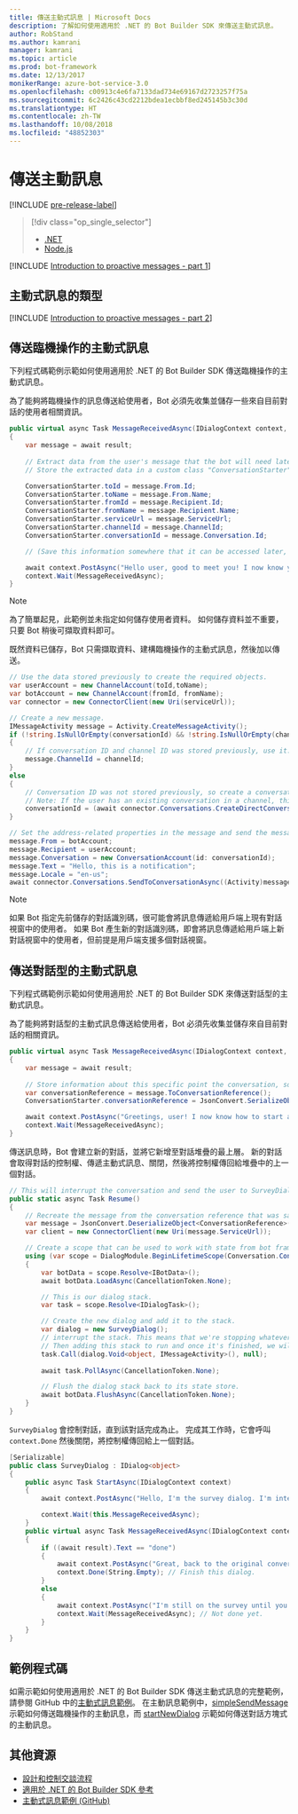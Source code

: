 ```yaml
---
title: 傳送主動式訊息 | Microsoft Docs
description: 了解如何使用適用於 .NET 的 Bot Builder SDK 來傳送主動式訊息。
author: RobStand
ms.author: kamrani
manager: kamrani
ms.topic: article
ms.prod: bot-framework
ms.date: 12/13/2017
monikerRange: azure-bot-service-3.0
ms.openlocfilehash: c00913c4e6fa7133dad734e69167d2723257f75a
ms.sourcegitcommit: 6c2426c43cd2212bdea1ecbbf8ed245145b3c30d
ms.translationtype: HT
ms.contentlocale: zh-TW
ms.lasthandoff: 10/08/2018
ms.locfileid: "48852303"
---
```

# <a name="send-proactive-messages"></a>傳送主動訊息

[!INCLUDE [pre-release-label](../includes/pre-release-label-v3.md)]

> [!div class="op_single_selector"]
> - [.NET](../dotnet/bot-builder-dotnet-proactive-messages.md)
> - [Node.js](../nodejs/bot-builder-nodejs-proactive-messages.md)

[!INCLUDE [Introduction to proactive messages - part 1](../includes/snippet-proactive-messages-intro-1.md)]

## <a name="types-of-proactive-messages"></a>主動式訊息的類型 

[!INCLUDE [Introduction to proactive messages - part 2](../includes/snippet-proactive-messages-intro-2.md)]

## <a name="send-an-ad-hoc-proactive-message"></a>傳送臨機操作的主動式訊息

下列程式碼範例示範如何使用適用於 .NET 的 Bot Builder SDK 傳送臨機操作的主動式訊息。

為了能夠將臨機操作的訊息傳送給使用者，Bot 必須先收集並儲存一些來自目前對話的使用者相關資訊。 

```cs
public virtual async Task MessageReceivedAsync(IDialogContext context, IAwaitable<IMessageActivity> result)
{
    var message = await result;
    
    // Extract data from the user's message that the bot will need later to send an ad hoc message to the user. 
    // Store the extracted data in a custom class "ConversationStarter" (not shown here).

    ConversationStarter.toId = message.From.Id;
    ConversationStarter.toName = message.From.Name;
    ConversationStarter.fromId = message.Recipient.Id;
    ConversationStarter.fromName = message.Recipient.Name;
    ConversationStarter.serviceUrl = message.ServiceUrl;
    ConversationStarter.channelId = message.ChannelId;
    ConversationStarter.conversationId = message.Conversation.Id;

    // (Save this information somewhere that it can be accessed later, such as in a database.)

    await context.PostAsync("Hello user, good to meet you! I now know your address and can send you notifications in the future.");
    context.Wait(MessageReceivedAsync);
}
```
> [!NOTE]
> 為了簡單起見，此範例並未指定如何儲存使用者資料。 如何儲存資料並不重要，只要 Bot 稍後可擷取資料即可。

既然資料已儲存，Bot 只需擷取資料、建構臨機操作的主動式訊息，然後加以傳送。 

```cs
// Use the data stored previously to create the required objects.
var userAccount = new ChannelAccount(toId,toName);
var botAccount = new ChannelAccount(fromId, fromName);
var connector = new ConnectorClient(new Uri(serviceUrl));

// Create a new message.
IMessageActivity message = Activity.CreateMessageActivity();
if (!string.IsNullOrEmpty(conversationId) && !string.IsNullOrEmpty(channelId))  
{
    // If conversation ID and channel ID was stored previously, use it.
    message.ChannelId = channelId;
}
else
{
    // Conversation ID was not stored previously, so create a conversation. 
    // Note: If the user has an existing conversation in a channel, this will likely create a new conversation window.
    conversationId = (await connector.Conversations.CreateDirectConversationAsync( botAccount, userAccount)).Id;
}

// Set the address-related properties in the message and send the message.
message.From = botAccount;
message.Recipient = userAccount;
message.Conversation = new ConversationAccount(id: conversationId);
message.Text = "Hello, this is a notification";
message.Locale = "en-us";
await connector.Conversations.SendToConversationAsync((Activity)message);
```

> [!NOTE]
> 如果 Bot 指定先前儲存的對話識別碼，很可能會將訊息傳遞給用戶端上現有對話視窗中的使用者。 如果 Bot 產生新的對話識別碼，即會將訊息傳遞給用戶端上新對話視窗中的使用者，但前提是用戶端支援多個對話視窗。 

## <a name="send-a-dialog-based-proactive-message"></a>傳送對話型的主動式訊息

下列程式碼範例示範如何使用適用於 .NET 的 Bot Builder SDK 來傳送對話型的主動式訊息。

為了能夠將對話型的主動式訊息傳送給使用者，Bot 必須先收集並儲存來自目前對話的相關資訊。 

```cs
public virtual async Task MessageReceivedAsync(IDialogContext context, IAwaitable<IMessageActivity> result)
{
    var message = await result;
    
    // Store information about this specific point the conversation, so that the bot can resume this conversation later.
    var conversationReference = message.ToConversationReference();
    ConversationStarter.conversationReference = JsonConvert.SerializeObject(conversationReference);

    await context.PostAsync("Greetings, user! I now know how to start a proactive message to you."); 
    context.Wait(MessageReceivedAsync);
}
```

傳送訊息時，Bot 會建立新的對話，並將它新增至對話堆疊的最上層。 新的對話會取得對話的控制權、傳遞主動式訊息、關閉，然後將控制權傳回給堆疊中的上一個對話。 

```cs
// This will interrupt the conversation and send the user to SurveyDialog, then wait until that's done 
public static async Task Resume() 
{
    // Recreate the message from the conversation reference that was saved previously.
    var message = JsonConvert.DeserializeObject<ConversationReference>(conversationReference).GetPostToBotMessage(); 
    var client = new ConnectorClient(new Uri(message.ServiceUrl));

    // Create a scope that can be used to work with state from bot framework.
    using (var scope = DialogModule.BeginLifetimeScope(Conversation.Container, message))
    {
        var botData = scope.Resolve<IBotData>();
        await botData.LoadAsync(CancellationToken.None);

        // This is our dialog stack.
        var task = scope.Resolve<IDialogTask>();

        // Create the new dialog and add it to the stack.
        var dialog = new SurveyDialog();
        // interrupt the stack. This means that we're stopping whatever conversation that is currently happening with the user
        // Then adding this stack to run and once it's finished, we will be back to the original conversation
        task.Call(dialog.Void<object, IMessageActivity>(), null);
        
        await task.PollAsync(CancellationToken.None);

        // Flush the dialog stack back to its state store.
        await botData.FlushAsync(CancellationToken.None);        
    }
}
```
`SurveyDialog` 會控制對話，直到該對話完成為止。 完成其工作時，它會呼叫 `context.Done` 然後關閉，將控制權傳回給上一個對話。 

```cs
[Serializable]
public class SurveyDialog : IDialog<object>
{
    public async Task StartAsync(IDialogContext context)
    {
        await context.PostAsync("Hello, I'm the survey dialog. I'm interrupting your conversation to ask you a question. Type \"done\" to resume");

        context.Wait(this.MessageReceivedAsync);
    }
    public virtual async Task MessageReceivedAsync(IDialogContext context, IAwaitable<IMessageActivity> result)
    {
        if ((await result).Text == "done")
        {
            await context.PostAsync("Great, back to the original conversation!");
            context.Done(String.Empty); // Finish this dialog.
        }
        else
        {
            await context.PostAsync("I'm still on the survey until you type \"done\"");
            context.Wait(MessageReceivedAsync); // Not done yet.
        }
    }
}
```

## <a name="sample-code"></a>範例程式碼

如需示範如何使用適用於 .NET 的 Bot Builder SDK 傳送主動式訊息的完整範例，請參閱 GitHub 中的<a href="https://aka.ms/proactive-messaging-cs-v3 " target="_blank">主動式訊息範例</a>。 在主動訊息範例中，<a href="https://aka.ms/proactive-sendmessage-cs-v3 " target="_blank">simpleSendMessage</a> 示範如何傳送臨機操作的主動訊息，而 <a href="https://aka.ms/proactive-newdialog-cs-v3 " target="_blank">startNewDialog</a> 示範如何傳送對話方塊式的主動訊息。 

## <a name="additional-resources"></a>其他資源

- [設計和控制交談流程](../bot-service-design-conversation-flow.md)
- <a href="/dotnet/api/?view=botbuilder-3.11.0" target="_blank">適用於 .NET 的 Bot Builder SDK 參考</a>
- <a href="https://github.com/Microsoft/BotBuilder-Samples/tree/master/CSharp/core-proactiveMessages" target="_blank">主動式訊息範例 (GitHub)</a>

